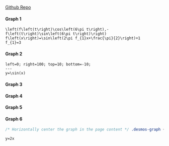 [Github Repo](https://github.com/Nigecat/obsidian-desmos)
#### Graph 1
```desmos-graph
\left(f\left(t\right)\cos\left(6\pi t\right),-f\left(t\right)\sin\left(6\pi t\right)\right)
f\left(x\right)=\sin\left(2\pi f_{1}x+\frac{\pi}{2}\right)+1
f_{1}=3
```
#### Graph 2
```desmos-graph
left=0; right=100; top=10; bottom=-10;
---
y=\sin(x)
```


#### Graph 3
#### Graph 4
#### Graph 5
#### Graph 6
```CSS
/* Horizontally center the graph in the page content */ .desmos-graph { display: block; margin-left: auto; margin-right: auto; }
```

```desmos-graph
y=2x
```
